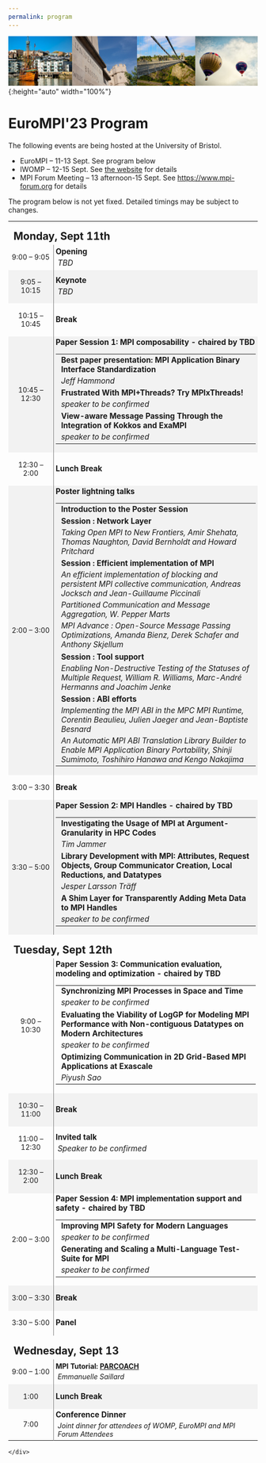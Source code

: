 ```yaml
---
permalink: program
---
```


<script type="text/javascript" src="/assets/js/timeconvert.js"></script>

![Banner](/assets/banner-B.png){:height="auto" width="100%"}

# EuroMPI'23 Program

The following events are being hosted at the University of Bristol.
* EuroMPI – 11-13 Sept.  See program below
* IWOMP – 12-15 Sept.  See <a href="https://www.iwomp.org/iwomp-2023/">the website</a> for details
* MPI Forum Meeting – 13 afternoon-15  Sept.  See <a href="https://www.mpi-forum.org">https://www.mpi-forum.org</a> for details

The program below is not yet fixed. Detailed timings may be subject to changes.


<!--
# Monday, July 11th

## 9:00 am - Welcome
*TBD*

## 9:05 am - Invited Talk
*TBD*

## 10:15 am - Break

## 10:45 am - Paper Session I : MPI composability
### 10:45 am - Best paper presentation
MPI Application Binary Interface Standardization
### 11:00 am - Paper presentation
Frustrated With MPI+Threads? Tru MPIxThreads!
### 12:00 pm - Paper presentation
View-aware Message Passing Through the Integration of Kokkos and ExaMPI

## 12:30 pm - Lunch Break

## 2:00 pm - Poster lightning talks

|Time     | Title                  | Authors 
|:------- |:---------------------------------- |:-----
|2:00 pm  | Introduction to the Poster Session | 
|-------- |----------------------------------- |-----
|         | Session : Network Layer            |  
|2:04 pm  | Taking Open MPI to New Frontiers   | Amir Shehata, Thomas Naughton, David Bernholdt and Howard Pritchard 
|-------- |----------------------------------- |-----
|         | Session : Efficient implementation of MPI | 
|2:12 pm  | An efficient implementation of blocking and persistent MPI collective communication | Andreas Jocksch and Jean-Guillaume Piccinali
|2:20 pm  | Partitioned Communication and Message Aggregation | W. Pepper Marts
|2:28 pm  | MPI Advance : Open-Source Message Passing Optimizationsi | Amanda Bienz, Derek Schafer and Anthony Skjellum
|---------| ---------------------------------- |-----  
|         | Session : Tool support     | 
|2:36 pm  | Enabling Non-Destructive Testing of the Statuses of Multiple Request | William R. Williams, Marc-André Hermanns and Joachim Jenke 
|---------| ---------------------------------- |-----  
|         | Session :ABI efforts |  
|2:44 pm  | Implementing the MPI ABI in the MPC MPI Runtime | Corentin Beaulieu, Julien Jaeger and Jean-Baptiste Besnard
|2:52 pm  | An Automatic MPI ABI Translation Library Builder to Enable MPI Application Binary Portability | Shinji Sumimoto, Toshihiro Hanawa and Kengo Nakajima 
|-------- | ---------------------------------- |-----


## 3:00 pm - Break

## 3:30 pm - Poster Session II : MPI Handles
### 3:30 pm - Paper presentation
Investigating the Usage of MPI Handles in HPC Codes 
### 4:00 pm - Paper presentation
Library Development with MPI: Attributes, Request Objects, Group Communicator Creation, Local Reductions, and Datatypes
### 4:30 pm - Paper presentation
A Shim Layer for Transparently Adding Meta Data to MPI Handles


# Tuesday, July 12th

## 9:00 am - Paper Session III - Communication evaluation, modeling and optimization
### 9:00 am - Paper presentation
Synchronizing MPI Processes in Space and Time
### 9:30 am - Paper presentation
Evaluating the Viability of LogGP for Modeling MPI Performance with Non-contiguous Datatypes on Modern Architectures
### 10:00 am - Paper presentation
Optimizing Communication in 2D Grid-Based MPI Applications at Exascale

## 10:30 am - Break

## 11:00 am - Invited Talk
*TBD*

## 2:00 pm - Paper Session IV - MPI implementation support and safety
### 2:00 pm - Paper presentation
Improving MPI Safety for Modern Languages
### 2:30 pm - Paper presentation
Generating and Scaling a Multi-Language Test-Suite for MPI

## 3:00 pm - Break

## 3:30 pm - Panel
*TBD*


# Wednesday, July 13th

## 9:00 am - MPI Tutorial - Parcoach
## 1:00 pm - Lunch break
-->


<!--

|Time     | Title                  | Authors 
|:------- |:---------------------------------- |:-----
|2:00 pm  | Introduction to the Poster Session | 
|-------- |----------------------------------- |-----
|         | Session : Network Layer            |  
|2:04 pm  | Taking Open MPI to New Frontiers   | Amir Shehata, Thomas Naughton, David Bernholdt and Howard Pritchard 
|-------- |----------------------------------- |-----
|         | Session : Efficient implementation of MPI | 
|2:12 pm  | An efficient implementation of blocking and persistent MPI collective communication | Andreas Jocksch and Jean-Guillaume Piccinali
|2:20 pm  | Partitioned Communication and Message Aggregation | W. Pepper Marts
|2:28 pm  | MPI Advance : Open-Source Message Passing Optimizationsi | Amanda Bienz, Derek Schafer and Anthony Skjellum
|---------| ---------------------------------- |-----  
|         | Session : Tool support     | 
|2:36 pm  | Enabling Non-Destructive Testing of the Statuses of Multiple Request | William R. Williams, Marc-André Hermanns and Joachim Jenke 
|---------| ---------------------------------- |-----  
|         | Session :ABI efforts |  
|2:44 pm  | Implementing the MPI ABI in the MPC MPI Runtime | Corentin Beaulieu, Julien Jaeger and Jean-Baptiste Besnard
|2:52 pm  | An Automatic MPI ABI Translation Library Builder to Enable MPI Application Binary Portability | Shinji Sumimoto, Toshihiro Hanawa and Kengo Nakajima 
|-------- | ---------------------------------- |-----

-->

<div class="row mt-xs-0 mt-sm-0 mt-md-1 mt-lg-2 mt-xl-2 mb-xs-2 mb-sm-2">
<div class="col-xs-12 col-sm-12 col-md-12 col-lg-12 col-xl-10 offset-xl-1">
<div class="row">

<div class="col-xs-12 col-sm-12 col-md-12 col-lg-10 offset-lg-1 col-xl-10 offset-xl-1">
 <p> </p>
 <table class="program" style="border:0px;"><tbody>
      <tr style="height:15px">
        <td colspan="3"></td>
      </tr>
 <tr style="font-weight:bold;font-size:1.5em">
 	<td colspan="4">Monday, Sept 11th</td>
 </tr> 
 <tr style="height:40px">
 <td style="border-right:1px solid gray;text-align:center;width:120px">
  <p>9:00 – 9:05</p> 
 </td>
 <td style="padding-left:4px;padding-right:4px;width:720px">
<!--
  <div style="font-weight:bold">Opening [<a href="https://youtu.be/NBOvU_RiPEY" target="_blank">Presentation</a>]</div>
-->
  <div style="font-weight:bold;font-size:1.10em">Opening</div>
 <div style="padding-top:4px;padding-left:4px;font-size:1.10em;font-style:italic">TBD</div>
 </td>
<!--
  <td rowspan="4" style="border-left:1px solid gray;width:200px;text-align:center;background-color: #f2f2f2"><a href="https://intel.webex.com/intel/onstage/g.php?MTID=ec42af2e6885b18d705472fe4dcead8b6" target="_blank">Attendee Registration</a></td>
  <td rowspan="8" style="border-left:1px solid gray;width:100px;text-align:center;background-color: #f2f2f2">
Zoom link (coming soon)</td>
-->
</tr>
      <tr style="height:40px;background-color: #f2f2f2">
        <td style="border-right:1px solid gray;text-align:center;width:120px">
          <p>9:05 – 10:15</p>
        </td>
        <td style="padding-left:4px;padding-right:4px;width:720px" colspan="4">
<!--
          <div style="font-weight:bold">Keynote [<a href="https://youtu.be/VzOVuqYHfSI" target="_blank">Presentation</a>] [<a href="./assets/papers/2020-09-eurompi2020-mpi4.pdf" target="_blank">Slide</a>]</div>
-->
          <div style="font-weight:bold;font-size:1.10em">Keynote</div>
          <div style="padding-top:4px;padding-left:4px;font-size:1.10em;font-style:italic">TBD</div>
<!--
          <div style="font-weight:bold;padding-left:4px"><a href="keynote.html">The Final Steps to MPI 4.0 - and What's Next</a></div>
	  -->
        </td>
      </tr>
      <tr style="height:40px">
        <td style="border-right:1px solid gray;text-align:center;width:120px">
          <p>10:15 – 10:45</p>
        </td>
        <td style="padding-left:4px;padding-right:4px;width:720px" colspan="4">
<!--
          <div style="font-weight:bold">Keynote [<a href="https://youtu.be/VzOVuqYHfSI" target="_blank">Presentation</a>] [<a href="./assets/papers/2020-09-eurompi2020-mpi4.pdf" target="_blank">Slide</a>]</div>
-->
          <div style="font-weight:bold;font-size:1.10em">Break</div>
<!--
          <div style="font-weight:bold;padding-left:4px"><a href="keynote.html">The Final Steps to MPI 4.0 - and What's Next</a></div>
	  -->
        </td>
      </tr>
      <tr style="height:40px;background-color: #f2f2f2">
        <td style="border-right:1px solid gray;text-align:center;width:120px">
          <p>10:45 – 12:30</p>
        </td>
        <td style="padding-left:4px;padding-right:4px;width:720px" colspan="4">
          <div style="font-weight:bold;font-size:1.10em">Paper Session 1: MPI composability - chaired by TBD</div>
          <table style="border:0px; width:100%"><tbody>
            <tr>
              <td>
<!--
                <div style="font-weight:bold;padding-left:4px">Using Advanced Vector Extensions AVX-512 for MPI Reduction [<a href="./assets/papers/Zhong-EuroMPI2020.pptx" target="_blank">Slide</a>] [<a href="https://youtu.be/Z2vGmgymJ34" target="_blank">Presentation</a>]</div>
-->
                <div style="font-weight:bold;padding-left:4px;font-size:1.10em">Best paper presentation: MPI Application Binary Interface Standardization </div>
                <div style="padding-top:4px;padding-left:4px;font-size:1.10em;font-style:italic">Jeff Hammond</div>
              </td>
            </tr>
            <tr>
              <td>
                <div style="font-weight:bold;padding-left:4px;font-size:1.10em">Frustrated With MPI+Threads? Try MPIxThreads!</div>
                <div style="padding-top:4px;padding-left:4px;font-size:1.10em;font-style:italic">speaker to be confirmed</div>
              </td>
            </tr>
            <tr>
              <td>
                <div style="font-weight:bold;padding-left:4px;font-size:1.10em">View-aware Message Passing Through the Integration of Kokkos and ExaMPI</div>
                <div style="padding-top:4px;padding-left:4px;font-size:1.10em;font-style:italic">speaker to be confirmed</div>
              </td>
          </tr></tbody></table>
        </td>
      </tr>
      <tr style="height:40px">
        <td style="border-right:1px solid gray;text-align:center;width:120px">
          <p>12:30 – 2:00</p>
        </td>
        <td style="padding-left:4px;padding-right:4px;width:720px" colspan="4">
          <div style="font-weight:bold;font-size:1.10em">Lunch Break</div>
        </td>
      </tr>
      <tr style="height:40px;background-color: #f2f2f2">
        <td style="border-right:1px solid gray;text-align:center;width:120px">
          <p>2:00 – 3:00</p>
        </td>
        <td style="padding-left:4px;padding-right:4px;width:720px" colspan="4">
          <div style="font-weight:bold;font-size:1.10em">Poster lightning talks</div>
          <table style="border:0px; width:100%"><tbody>
            <tr>
              <td>
                <div style="font-weight:bold;padding-left:4px;font-size:1.10em">Introduction to the Poster Session</div>
              </td>
            </tr>
            <tr>
              <td>
                <div style="font-weight:bold;font-size:1.10em;padding-left:4px">Session : Network Layer</div>
                <div style="padding-top:4px;padding-left:4px;font-size:1.10em;font-style:italic">Taking Open MPI to New Frontiers, Amir Shehata, Thomas Naughton, David Bernholdt and Howard Pritchard</div>
              </td>
            </tr>
            <tr>
              <td>
                <div style="font-weight:bold;font-size:1.10em;padding-left:4px">Session : Efficient implementation of MPI</div>
                <div style="padding-top:4px;padding-left:4px;font-size:1.10em;font-style:italic">An efficient implementation of blocking and persistent MPI collective communication, Andreas Jocksch and Jean-Guillaume Piccinali</div>
                <div style="padding-top:4px;padding-left:4px;font-size:1.10em;font-style:italic">Partitioned Communication and Message Aggregation, W. Pepper Marts</div>
                <div style="padding-top:4px;padding-left:4px;font-size:1.10em;font-style:italic">MPI Advance : Open-Source Message Passing Optimizations, Amanda Bienz, Derek Schafer and Anthony Skjellum</div>
              </td>
            </tr>
            <tr>
              <td>
                <div style="font-weight:bold;font-size:1.10em;padding-left:4px">Session : Tool support</div>
                <div style="padding-top:4px;padding-left:4px;font-size:1.10em;font-style:italic">Enabling Non-Destructive Testing of the Statuses of Multiple Request, William R. Williams, Marc-André Hermanns and Joachim Jenke</div>
              </td>
            </tr>
            <tr>
              <td>
                <div style="font-weight:bold;font-size:1.10em;padding-left:4px">Session : ABI efforts</div>
                <div style="padding-top:4px;padding-left:4px;font-size:1.10em;font-style:italic">Implementing the MPI ABI in the MPC MPI Runtime, Corentin Beaulieu, Julien Jaeger and Jean-Baptiste Besnard</div>
                <div style="padding-top:4px;padding-left:4px;font-size:1.10em;font-style:italic">An Automatic MPI ABI Translation Library Builder to Enable MPI Application Binary Portability, Shinji Sumimoto, Toshihiro Hanawa and Kengo Nakajima</div>
              </td>
            </tr></tbody></table>
        </td>
      </tr> 
      <tr style="height:40px">
        <td style="border-right:1px solid gray;text-align:center;width:120px">
          <p>3:00 – 3:30</p>
        </td>
        <td style="padding-left:4px;padding-right:4px;width:720px" colspan="4">
          <div style="font-weight:bold;font-size:1.10em">Break</div>
        </td>
      </tr>
      <tr style="height:40px;background-color: #f2f2f2">
        <td style="border-right:1px solid gray;text-align:center;width:120px">
          <p>3:30 – 5:00</p>
        </td>
        <td style="padding-left:4px;padding-right:4px;width:720px" colspan="4">
          <div style="font-weight:bold;font-size:1.10em">Paper Session 2: MPI Handles - chaired by TBD</div>
          <table style="border:0px; width:100%"><tbody>
            <tr>
              <td>
                <div style="font-weight:bold;font-size:1.10em;padding-left:4px">Investigating the Usage of MPI at Argument-Granularity in HPC Codes</div>
                <div style="padding-top:4px;padding-left:4px;font-size:1.10em;font-style:italic">Tim Jammer</div>
              </td>
            </tr>
            <tr>
              <td>
                <div style="font-weight:bold;font-size:1.10em;padding-left:4px;font-size:1.10em">Library Development with MPI: Attributes, Request Objects, Group Communicator Creation, Local Reductions, and Datatypes</div>
                <div style="padding-top:4px;padding-left:4px;font-size:1.10em;font-style:italic">Jesper Larsson Träff</div>
              </td>
            </tr>
            <tr>
              <td>
                <div style="font-weight:bold;padding-left:4px;font-size:1.10em">A Shim Layer for Transparently Adding Meta Data to MPI Handles</div>
                <div style="padding-top:4px;padding-left:4px;font-size:1.10em;font-style:italic">speaker to be confirmed</div>
              </td>
            </tr></tbody></table>
        </td>
      </tr> 
      <tr style="height:15px">
        <td colspan="3"></td>
      </tr>
      <tr style="font-weight:bold;font-size:1.5em">
        <td colspan="4">Tuesday, Sept 12th</td>
      </tr>
      <tr style="height:40px">
        <td style="border-right:1px solid gray;text-align:center;width:120px">
          <p>9:00 – 10:30</p>
        </td>
        <td style="padding-left:4px;padding-right:4px;width:720px" colspan="4">
          <div style="font-weight:bold;font-size:1.10em">Paper Session 3: Communication evaluation, modeling and optimization - chaired by TBD</div>
          <table style="border:0px; width:100%"><tbody>
            <tr>
              <td>
                <div style="font-weight:bold;padding-left:4px;font-size:1.10em">Synchronizing MPI Processes in Space and Time</div>
                <div style="padding-top:4px;padding-left:4px;font-size:1.10em;font-style:italic">speaker to be confirmed</div>
              </td>
            </tr>
            <tr>
              <td>
                <div style="font-weight:bold;padding-left:4px;font-size:1.10em">Evaluating the Viability of LogGP for Modeling MPI Performance with Non-contiguous Datatypes on Modern Architectures</div>
                <div style="padding-top:4px;padding-left:4px;font-size:1.10em;font-style:italic">speaker to be confirmed</div>
              </td>
            </tr>
            <tr>
              <td>
                <div style="font-weight:bold;padding-left:4px;font-size:1.10em">Optimizing Communication in 2D Grid-Based MPI Applications at Exascale</div>
                <div style="padding-top:4px;padding-left:4px;font-size:1.10em;font-style:italic">Piyush Sao</div>
              </td>
            </tr></tbody></table>
        </td>
<!--
        <td rowspan="7" style="border-left:1px solid gray;width:200px;text-align:center;background-color: #f2f2f2">Zoom link (coming soon)</td>
-->
      </tr>
      <tr style="height:40px;background-color: #f2f2f2">
        <td style="border-right:1px solid gray;text-align:center;width:120px">
          <p>10:30 – 11:00</p>
        </td>
        <td style="padding-left:4px;padding-right:4px;width:720px" colspan="4">
          <div style="font-weight:bold;font-size:1.10em">Break</div>
        </td>
      </tr>
      <tr style="height:40px">
        <td style="border-right:1px solid gray;text-align:center;width:120px">
          <p>11:00 – 12:30</p>
        </td>
        <td style="padding-left:4px;padding-right:4px;width:720px" colspan="4">
          <div style="font-weight:bold;font-size:1.10em">Invited talk</div>
          <div style="padding-top:4px;padding-left:4px;font-size:1.10em;font-style:italic">Speaker to be confirmed</div>
        </td>
      </tr>
      <tr style="height:40px;background-color: #f2f2f2">
        <td style="border-right:1px solid gray;text-align:center;width:120px">
          <p>12:30 – 2:00</p>
        </td>
        <td style="padding-left:4px;padding-right:4px;width:720px">
          <div style="font-weight:bold;font-size:1.10em">Lunch Break</div>
        </td>
      </tr>
      <tr style="height:40px">
        <td style="border-right:1px solid gray;text-align:center;width:120px">
          <p>2:00 – 3:00</p>
        </td>
        <td style="padding-left:4px;padding-right:4px;width:720px">
          <div style="font-weight:bold;font-size:1.10em">Paper Session 4: MPI implementation support and safety - chaired by TBD</div>
          <table style="border:0px; width:100%"><tbody>
            <tr>
              <td>
                <div style="font-weight:bold;padding-left:4px;font-size:1.10em">Improving MPI Safety for Modern Languages</div>
                <div style="padding-top:4px;padding-left:4px;font-size:1.10em;font-style:italic">speaker  to be confirmed</div>
              </td>
            </tr>
            <tr>
              <td>
                <div style="font-weight:bold;padding-left:4px;font-size:1.10em">Generating and Scaling a Multi-Language Test-Suite for MPI</div>
                <div style="padding-top:4px;padding-left:4px;font-size:1.10em;font-style:italic">speaker to be confirmed</div>
              </td>
            </tr></tbody></table>
      <tr style="height:40px;background-color: #f2f2f2">
        <td style="border-right:1px solid gray;text-align:center;width:120px">
          <p>3:00 – 3:30</p>
        </td>
        <td style="padding-left:4px;padding-right:4px;width:720px">
          <div style="font-weight:bold;font-size:1.10em">Break</div>
        </td>
      </tr>
        </td>
      </tr>
      <tr style="height:40px">
        <td style="border-right:1px solid gray;text-align:center;width:120px">
          <p>3:30 – 5:00</p>
        </td>
        <td style="padding-left:4px;padding-right:4px;width:720px">
          <div style="font-weight:bold;font-size:1.10em">Panel</div>
        </td>
      </tr>
      <tr style="height:15px">
        <td colspan="3"></td>
      </tr>
      <tr style="font-weight:bold;font-size:1.5em">
        <td colspan="4">Wednesday, Sept 13</td>
      </tr>
      <tr style="height:40px">
        <td style="border-right:1px solid gray;text-align:center;width:120px">
          <p>9:00 – 1:00</p>
        </td>
	<td style="padding-left:4px;padding-right:4px;width:720px" colspan="4">
        <div style="font-weight:bold">MPI Tutorial: <a href="https://parcoach.github.io" >PARCOACH</a></div>
	<div style="padding-top:4px;padding-left:4px;font-size:1em;font-style:italic">Emmanuelle Saillard</div>
        </td>
      </tr>
      <tr style="height:40px;background-color: #f2f2f2">
        <td style="border-right:1px solid gray;text-align:center;width:120px">
          <p>1:00</p>
        </td>
        <td style="padding-left:4px;padding-right:4px;width:720px;font-weight:bold;font-size:1.10em" colspan="4">Lunch Break</td>
      </tr>
      <tr style="height:40px">
        <td style="border-right:1px solid gray;text-align:center;width:120px">
          <p>7:00</p>
        </td>
	<td style="padding-left:4px;padding-right:4px;width:720px" colspan="4">
        <div style="font-weight:bold;font-size:1.10em">Conference Dinner</div>
        <div style="padding-top:4px;padding-left:4px;font-size:1em;font-style:italic">Joint dinner for attendees of WOMP, EuroMPI and MPI Forum Attendees</div>
	</td>
      </tr>
      </tbody></table>
          <p> </p>
          <p> </p>
          <p> </p>
          <p> </p>
          <p> </p>
<!--
     <p> <font color="red">* Workshop will take place over zoom videocon. A separate email invitation of zoom will be sent to all attendees. Please note that attendees must register using the existing link.</font></p>
-->
</div>

</div>

    </div>
</div>


